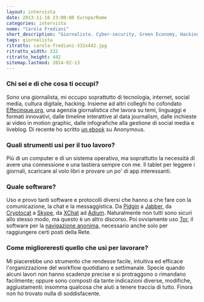 ```yaml
---
layout: intervista
date: 2013-11-18 23:00:00 Europe/Rome
categories: intervista
nome: "Carola Frediani"
short_description: "Giornalista. Cyber-security, Green Economy, Hacking."
tags: giornalista
ritratto: carola-frediani-332x442.jpg
ritratto_width: 332
ritratto_height: 442
sitemap.lastmod: 2014-02-13
---
```



<h3>Chi sei e di che cosa ti occupi?</h3>
<p>Sono una giornalista, mi occupo soprattutto di tecnologia, internet, social media, cultura digitale, hacking. Insieme ad altri colleghi ho cofondato <a href="http://www.effecinque.org" title="Effecinque - Refreshing journalism">Effecinque.org</a>, una agenzia giornalistica che lavora su temi, linguaggi e formati innovativi, dalle timeline interattive al data journalism, dalle inchieste ai video in motion graphic, dalle infografiche alla gestione di social media e liveblog. Di recente ho scritto <a href="http://www.amazon.it/Dentro-Anonymous-Viaggio-legioni-cyberattivisti-ebook/dp/B009H6EJWI" title="Dentro Anonymous su Amazon">un ebook</a> su Anonymous.</p>
<h3>Quali strumenti usi per il tuo lavoro?</h3>
<p>Più di un computer e di un sistema operativo, ma soprattutto la necessità di avere una connessione e una tastiera sempre con me. Il tablet per leggere i giornali, scaricare al volo libri e provare un po' di app interessanti.</p>
<h3>Quale software?</h3>
<p>Uso e provo tanti software e protocolli diversi che hanno a che fare con la comunicazione, la chat e la messaggistica. Da <a href="http://www.pidgin.im" title="Pidgin: The universal chat client">Pidgin</a> a <a href="https://it.wikipedia.org/wiki/Jabber" title="XMPP su Wikipedia">Jabber</a>, da <a href="https://crypto.cat" title="Cryptocat: Chat with privacy">Cryptocat</a> a <a href="http://www.skype.com/it" title="Microsoft Skype">Skype</a>, da <a href="http://xchat.org" title="XChat: Windows &amp; Linux Chat Program">XChat</a> ad <a href="https://adium.im" title="Adium is a free instant messaging application for Mac OS X">Adium</a>. Naturalmente non tutti sono sicuri allo stesso modo, ma questo è un altro discorso. Poi ovviamente uso <a href="https://www.torproject.org" title="The Onion Router: Anonymity Online">Tor</a>, il software per la <a href="https://it.wikipedia.org/wiki/Tor_%28software%29" title="Tot su Wikipedia">navigazione anonima</a>, necessario anche solo per raggiungere certi posti della Rete.</p>
<h3>Come miglioreresti quello che usi per lavorare?</h3>
<p>Mi piacerebbe uno strumento che rendesse facile, intuitiva ed efficace l'organizzazione del workflow quotidiano e settimanale. Specie quando alcuni lavori non hanno scadenze precise e si protraggono o rimandano facilmente; oppure sono composti da tante indicazioni diverse, modifiche, aggiustamenti: insomma qualcosa che aiuti a tenere traccia di tutto. Finora non ho trovato nulla di soddisfacente.</p>
